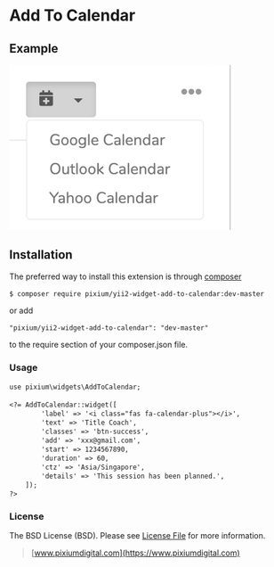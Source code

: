 # Add To Calendar

## Example

![Screenshot](sample.png)

## Installation

The preferred way to install this extension is through [composer](https://getcomposer.org/download/)

```
$ composer require pixium/yii2-widget-add-to-calendar:dev-master
```

or add

```
"pixium/yii2-widget-add-to-calendar": "dev-master"
```

to the require section of your composer.json file.


### Usage

```
use pixium\widgets\AddToCalendar;

<?= AddToCalendar::widget([
        'label' => '<i class="fas fa-calendar-plus"></i>',
        'text' => 'Title Coach',
        'classes' => 'btn-success',
        'add' => 'xxx@gmail.com',
        'start' => 1234567890,
        'duration' => 60,
        'ctz' => 'Asia/Singapore',
        'details' => 'This session has been planned.',
    ]); 
?>
```

### License

The BSD License (BSD). Please see [License File](LICENSE.md) for more information.

> [www.pixiumdigital.com](https://www.pixiumdigital.com)